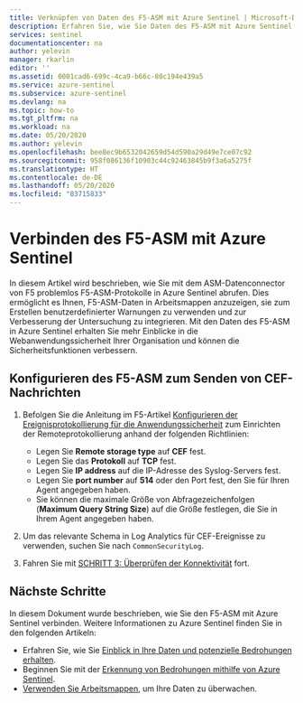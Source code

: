 ```yaml
---
title: Verknüpfen von Daten des F5-ASM mit Azure Sentinel | Microsoft-Dokumentation
description: Erfahren Sie, wie Sie Daten des F5-ASM mit Azure Sentinel verknüpfen.
services: sentinel
documentationcenter: na
author: yelevin
manager: rkarlin
editor: ''
ms.assetid: 0001cad6-699c-4ca9-b66c-80c194e439a5
ms.service: azure-sentinel
ms.subservice: azure-sentinel
ms.devlang: na
ms.topic: how-to
ms.tgt_pltfrm: na
ms.workload: na
ms.date: 05/20/2020
ms.author: yelevin
ms.openlocfilehash: bee8ec9b6532042659d54d590a29d49e7ce07c92
ms.sourcegitcommit: 958f086136f10903c44c92463845b9f3a6a5275f
ms.translationtype: HT
ms.contentlocale: de-DE
ms.lasthandoff: 05/20/2020
ms.locfileid: "83715833"
---
```

# <a name="connect-f5-asm-to-azure-sentinel"></a>Verbinden des F5-ASM mit Azure Sentinel

In diesem Artikel wird beschrieben, wie Sie mit dem ASM-Datenconnector von F5 problemlos F5-ASM-Protokolle in Azure Sentinel abrufen. Dies ermöglicht es Ihnen, F5-ASM-Daten in Arbeitsmappen anzuzeigen, sie zum Erstellen benutzerdefinierter Warnungen zu verwenden und zur Verbesserung der Untersuchung zu integrieren. Mit den Daten des F5-ASM in Azure Sentinel erhalten Sie mehr Einblicke in die Webanwendungssicherheit Ihrer Organisation und können die Sicherheitsfunktionen verbessern. 

## <a name="configure-your-f5-asm-to-send-cef-messages"></a>Konfigurieren des F5-ASM zum Senden von CEF-Nachrichten

1. Befolgen Sie die Anleitung im F5-Artikel [Konfigurieren der Ereignisprotokollierung für die Anwendungssicherheit](https://techdocs.f5.com/kb/en-us/products/big-ip_asm/manuals/product/asm-implementations-11-5-0/12.html) zum Einrichten der Remoteprotokollierung anhand der folgenden Richtlinien:
   - Legen Sie **Remote storage type** auf **CEF** fest.
   - Legen Sie das **Protokoll** auf **TCP** fest.
   - Legen Sie **IP address** auf die IP-Adresse des Syslog-Servers fest.
   - Legen Sie **port number** auf **514** oder den Port fest, den Sie für Ihren Agent angegeben haben.
   - Sie können die maximale Größe von Abfragezeichenfolgen (**Maximum Query String Size**) auf die Größe festlegen, die Sie in Ihrem Agent angegeben haben.

1. Um das relevante Schema in Log Analytics für CEF-Ereignisse zu verwenden, suchen Sie nach `CommonSecurityLog`.

1. Fahren Sie mit [SCHRITT 3: Überprüfen der Konnektivität](connect-cef-verify.md) fort.


## <a name="next-steps"></a>Nächste Schritte
In diesem Dokument wurde beschrieben, wie Sie den F5-ASM mit Azure Sentinel verbinden. Weitere Informationen zu Azure Sentinel finden Sie in den folgenden Artikeln:
- Erfahren Sie, wie Sie [Einblick in Ihre Daten und potenzielle Bedrohungen erhalten](quickstart-get-visibility.md).
- Beginnen Sie mit der [Erkennung von Bedrohungen mithilfe von Azure Sentinel](tutorial-detect-threats.md).
- [Verwenden Sie Arbeitsmappen](tutorial-monitor-your-data.md), um Ihre Daten zu überwachen.

